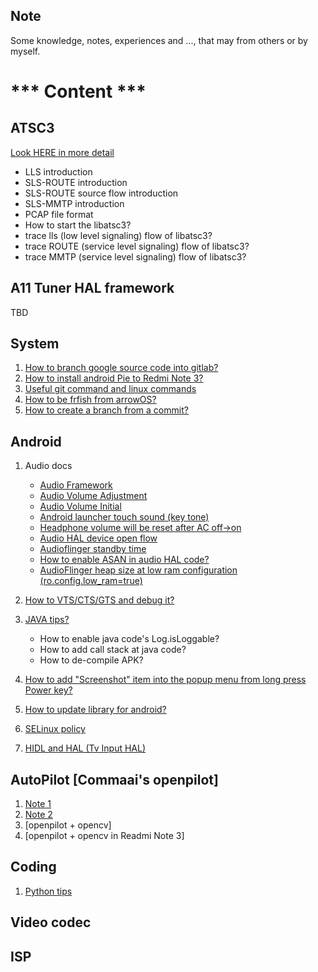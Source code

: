 Note
-------------------------------------
Some knowledge, notes, experiences and ..., that may from others or by myself.


# *** Content ***

## ATSC3
[Look HERE in more detail](https://github.com/kueihua100/Docs/tree/master/atsc3)
   * LLS introduction
   * SLS-ROUTE introduction
   * SLS-ROUTE source flow introduction
   * SLS-MMTP introduction
   * PCAP file format
   * How to start the libatsc3?
   * trace lls (low level signaling) flow of libatsc3?
   * trace ROUTE (service level signaling) flow of libatsc3?
   * trace MMTP (service level signaling) flow of libatsc3?

## A11 Tuner HAL framework
TBD

## System
1. [How to branch google source code into gitlab?](https://github.com/kueihua100/Docs/blob/master/system/How_to_branch_google_source_code_into_gitlab.md)
2. [How to install android Pie to Redmi Note 3?](https://github.com/kueihua100/Docs/blob/master/system/How_to_install_android_Pie_to_Redmi_Note_3.md)
3. [Useful git command and linux commands](https://github.com/kueihua100/Docs/blob/master/system/Useful_git_commands_and_linux_commands.md)
4. [How to be frfish from arrowOS?](https://github.com/kueihua100/Docs/blob/master/system/How_to_be_frfish_from_arrowOS.md)
5. [How to create a branch from a commit?](https://github.com/kueihua100/Docs/blob/master/system/How_to_create_a_branch_from_a_commit.md)

## Android
1. Audio docs
    * [Audio Framework](https://github.com/kueihua100/Docs/blob/master/audio/Audio_Framework.md)
    * [Audio Volume Adjustment](https://github.com/kueihua100/Docs/blob/master/audio/Audio_Volume_Adjustment.md)
    * [Audio Volume Initial](https://github.com/kueihua100/Docs/blob/master/audio/Audio_Volume_Initial.md)
    * [Android launcher touch sound (key tone)](https://github.com/kueihua100/Docs/blob/master/audio/Audio_launcher_touch_sound.md)
    * [Headphone volume will be reset after AC off->on](https://github.com/kueihua100/Docs/blob/master/audio/HP_volume_will_reset_after_AC_off_on.md)
    * [Audio HAL device open flow](https://github.com/kueihua100/Docs/blob/master/audio/Audio_HAL_device_open_flow.md)
    * [Audioflinger standby time](https://github.com/kueihua100/Docs/blob/master/audio/Audioflinger_standby_time.md)
    * [How to enable ASAN in audio HAL code?](https://github.com/kueihua100/Docs/blob/master/audio/audio_hal_asan_enable.md)
    * [AudioFlinger heap size at low ram configuration (ro.config.low_ram=true)](https://github.com/kueihua100/Docs/blob/master/audio/audioflinger_heap_size_at_low_ram.md)
    
2. [How to VTS/CTS/GTS and debug it?](https://github.com/kueihua100/Docs/blob/master/android/Debug_to_VTS_CTS_GTS.md)

3. [JAVA tips?](https://github.com/kueihua100/Docs/blob/master/android/Java_tips.md)
    * How to enable java code's Log.isLoggable?
    * How to add call stack at java code?
    * How to de-compile APK?

4. [How to add "Screenshot" item into the popup menu from long press Power key?](https://github.com/kueihua100/Docs/blob/master/android/Add_Screenshot_into_power_menu.md)

5. [How to update library for android?](https://github.com/kueihua100/Docs/blob/master/android/update_library_for_android.md)
6. [SELinux policy](https://github.com/kueihua100/Docs/blob/master/android/selinux_policy.md)
7. [HIDL and HAL (Tv Input HAL)](https://github.com/kueihua100/Docs/blob/master/android/HIDL_and_HAL.md)

## AutoPilot [Commaai's openpilot]
1. [Note 1](https://github.com/kueihua100/Docs/blob/master/ai/commaai_openpilot_note1.md)
2. [Note 2](https://github.com/kueihua100/Docs/blob/master/ai/commaai_openpilot_note2.md)
3. [openpilot + opencv]
4. [openpilot + opencv in Readmi Note 3]

## Coding
1. [Python tips](https://github.com/kueihua100/Docs/blob/master/coding/Python_tips.md)

## Video codec

## ISP

